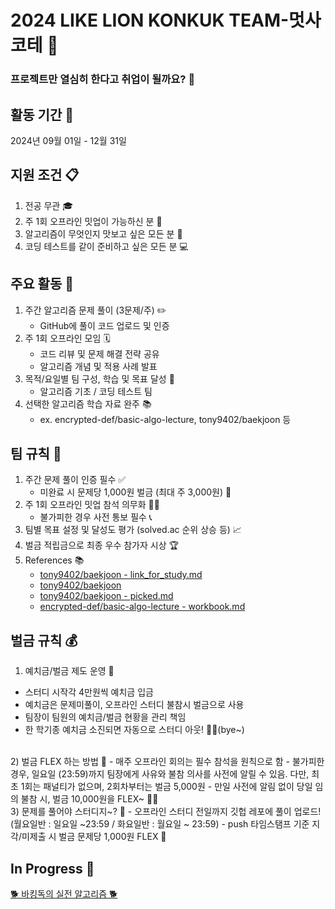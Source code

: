 # 2024 LIKE LION KONKUK TEAM-멋사코테 🦁

### 프로젝트만 열심히 한다고 취업이 될까요? 🤔

## 활동 기간 📅
2024년 09월 01일 - 12월 31일

## 지원 조건 📋
1. 전공 무관 🎓
2. 주 1회 오프라인 밋업이 가능하신 분 🤝
3. 알고리즘이 무엇인지 맛보고 싶은 모든 분 🧠
4. 코딩 테스트를 같이 준비하고 싶은 모든 분 💻

## 주요 활동 🚀
1. 주간 알고리즘 문제 풀이 (3문제/주) ✏️
   - GitHub에 풀이 코드 업로드 및 인증
2. 주 1회 오프라인 모임 🗓️
   - 코드 리뷰 및 문제 해결 전략 공유
   - 알고리즘 개념 및 적용 사례 발표
3. 목적/요일별 팀 구성, 학습 및 목표 달성 🎯
   - 알고리즘 기초 / 코딩 테스트 팀
4. 선택한 알고리즘 학습 자료 완주 📚
   - ex. encrypted-def/basic-algo-lecture, tony9402/baekjoon 등

## 팀 규칙 📜
1. 주간 문제 풀이 인증 필수 ✅
   - 미완료 시 문제당 1,000원 벌금 (최대 주 3,000원) 💸
2. 주 1회 오프라인 밋업 참석 의무화 🏃‍♂️
   - 불가피한 경우 사전 통보 필수 📞
3. 팀별 목표 설정 및 달성도 평가 (solved.ac 순위 상승 등) 📈
4. 벌금 적립금으로 최종 우수 참가자 시상 🏆
5. References 📚
   - [tony9402/baekjoon - link_for_study.md](https://github.com/tony9402/baekjoon/blob/main/link_for_study.md)
   - [tony9402/baekjoon](https://github.com/tony9402/baekjoon)
   - [tony9402/baekjoon - picked.md](https://github.com/tony9402/baekjoon/blob/main/picked.md)
   - [encrypted-def/basic-algo-lecture - workbook.md](https://github.com/encrypted-def/basic-algo-lecture/blob/master/workbook.md)
  
## 벌금 규칙 💰
1) 예치금/벌금 제도 운영 💸
- 스터디 시작각 4만원씩 예치금 입금
- 예치금은 문제미풀이, 오프라인 스터디 불참시 벌금으로 사용
- 팀장이 팀원의 예치금/벌금 현황을 관리 책임
- 한 학기종 예치금 소진되면 자동으로 스터디 아웃! 👋👋(bye~)
<br/>
 2) 벌금 FLEX 하는 방법 💪
- 매주 오프라인 회의는 필수 참석을 원칙으로 함
- 불가피한 경우, 일요일 (23:59)까지 팀장에게 사유와 불참 의사를 사전에 알릴 수 있음. 다만, 최초 1회는 패널티가 없으며, 2회차부터는 벌금 5,000원
- 만일 사전에 알림 없이 당일 임의 불참 시, 벌금 10,000원을 FLEX~ 🕺💃
<br/>
3) 문제를 풀어야 스터디지~? 🧠
- 오프라인 스터디 전일까지 깃헙 레포에 풀이 업로드!
(월요일반 : 일요일 ~23:59 / 화요일반 : 월요일 ~ 23:59)
- push 타임스탬프 기준 지각/미제출 시 벌금 문제당 1,000원 FLEX 💸

## In Progress 🚧
[🐕 바킹독의 실전 알고리즘 🐕](https://github.com/encrypted-def/basic-algo-lecture)
